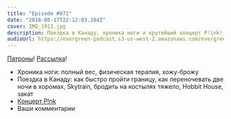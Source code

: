 ```yaml
---
title: "Episode #072"
date: "2018-05-17T22:12:03.284Z"
cover: IMG_1913.jpg
description: Поездка в Канаду, хроника ноги и крутейший концерт P!ink!
audioUrl: https://evergreen-podcast.s3-us-west-2.amazonaws.com/evergreen072.mp3
---
```


[Патроны](https://patreon.com/podtema)!
[Рассылка](https://letter.rosnovsky.us/)!

- Хроника ноги: полный вес, физическая терапия, хожу-брожу
- Поездка в Канаду: как быстро пройти границу, как переночевать две ночи в хоромах, Skytrain, бродить на костылях тяжело, Hobbit House, закат
- [Концерт P!nk](/blog/2018/05/15/pnk-in-seattle-beautiful-trauma-tour-may-2018/)
- Ваши комментарии
